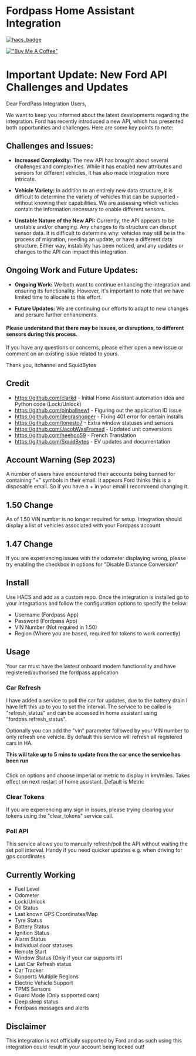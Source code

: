 # Fordpass Home Assistant Integration

[![hacs_badge](https://img.shields.io/badge/HACS-Default-orange.svg?style=for-the-badge)](https://github.com/custom-components/hacs)

[!["Buy Me A Coffee"](https://www.buymeacoffee.com/assets/img/custom_images/orange_img.png)](https://www.buymeacoffee.com/itchannel)

# Important Update: New Ford API Challenges and Updates

Dear FordPass Integration Users,

We want to keep you informed about the latest developments regarding the integration. Ford has recently introduced a new API, which has presented both opportunities and challenges. Here are some key points to note:

## Challenges and Issues:

- **Increased Complexity:** The new API has brought about several challenges and complexities. While it has enabled new attributes and sensors for different vehicles, it has also made integration more intricate.

- **Vehicle Variety:** In addition to an entirely new data structure, it is difficult to determine the variety of vehicles that can be supported - without knowing their capabilities. We are assessing which vehicles contain the information necessary to enable different sensors.

- **Unstable Nature of the New API:** Currently, the API appears to be unstable and/or changing. Any changes to its structure can disrupt sensor data. It is difficult to determine why: vehicles may still be in the process of migration, needing an update, or have a different data structure. Either way, instability has been noticed, and any updates or changes to the API can impact this integration.

## Ongoing Work and Future Updates:

- **Ongoing Work:** We both want to continue enhancing the integration and ensuring its functionality. However, it's important to note that we have limited time to allocate to this effort.

- **Future Updates:** We are continuing our efforts to adapt to new changes and persure further enhancments.


#### Please understand that there may be issues, or disruptions, to different sensors during this process.

If you have any questions or concerns, please either open a new issue or comment on an existing issue related to yours.

Thank you,
itchannel and SquidBytes

## Credit 
- https://github.com/clarkd - Initial Home Assistant automation idea and Python code (Lock/Unlock)
- https://github.com/pinballnewf - Figuring out the application ID issue
- https://github.com/degrashopper - Fixing 401 error for certain installs
- https://github.com/tonesto7 - Extra window statuses and sensors
- https://github.com/JacobWasFramed - Updated unit conversions
- https://github.com/heehoo59 - French Translation
- https://github.com/SquidBytes - EV updates and documentation

## Account Warning (Sep 2023)
A number of users have encountered their accounts being banned for containing "+" symbols in their email. It appears Ford thinks this is a disposable email. So if you have a + in your email I recommend changing it.

## 1.50 Change
As of 1.50 VIN number is no longer required for setup. Integration should display a list of vehicles associated with your Fordpass account

## 1.47 Change
If you are experiencing issues with the odometer displaying wrong, please try enabling the checkbox in options for "Disable Distance Conversion"


## Install
Use HACS and add as a custom repo. Once the integration is installed go to your integrations and follow the configuration options to specify the below:
- Username (Fordpass App)
- Password (Fordpass App)
- VIN Number (Not required in 1.50)
- Region (Where you are based, required for tokens to work correctly)

## Usage
Your car must have the lastest onboard modem functionality and have registered/authorised the fordpass application

### Car Refresh
I have added a service to poll the car for updates, due to the battery drain I have left this up to you to set the interval. The service to be called is "refresh_status" and can be accessed in home assistant using "fordpas.refresh_status". 

Optionally you can add the "vin" parameter followed by your VIN number to only refresh one vehicle. By default this service will refresh all registered cars in HA.

**This will take up to 5 mins to update from the car once the service has been run**
###
Click on options and choose imperial or metric to display in km/miles. Takes effect on next restart of home assistant. Default is Metric

### Clear Tokens
If you are experiencing any sign in issues, please trying clearing your tokens using the "clear_tokens" service call.

### Poll API
This service allows you to manually refresh/poll the API without waiting the set poll interval. Handy if you need quicker updates e.g. when driving for gps coordinates


## Currently Working

- Fuel Level
- Odometer
- Lock/Unlock
- Oil Status
- Last known GPS Coordinates/Map
- Tyre Status
- Battery Status
- Ignition Status
- Alarm Status
- Individual door statuses
- Remote Start
- Window Status (Only if your car supports it!)
- Last Car Refresh status
- Car Tracker
- Supports Multiple Regions
- Electric Vehicle Support
- TPMS Sensors
- Guard Mode (Only supported cars)
- Deep sleep status
- Fordpass messages and alerts



## Disclaimer

This integration is not officially supported by Ford and as such using this integration could result in your account being locked out!
